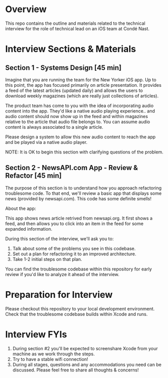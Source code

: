 # Overview

This repo contains the outline and materials related to the technical interview for the role of technical lead on an iOS team at Condé Nast.

# Interview Sections & Materials

## Section 1 - Systems Design [45 min]

Imagine that you are running the team for the New Yorker iOS app. Up to this point, the app has focused primarily on article presentation. It provides a feed of the latest articles (updated daily) and allows the users to download weekly magazines (which are really just collections of articles).

The product team has come to you with the idea of incorporating audio content into the app. They'd like a native audio playing experience.. and audio content should now show up in the feed and within magazines relative to the article that audio file belongs to. You can assume audio content is always associated to a single article.

Please design a system to allow this new audio content to reach the app and be played via a native audio player.

NOTE: It is OK to begin this section with clarifying questions of the problem.

## Section 2 - NewsAPI.com App - Review & Refactor [45 min]

The purpose of this section is to understand how you approach refactoring troublesome code. To that end, we'll review a basic app that displays some news (provided by newsapi.com). This code has some definite smells! 

About the app:

This app shows news article retrived from newsapi.org. It first shows a feed, and then allows you to click into an item in the feed for some expanded information. 

During this section of the interview, we'll ask you to:

1. Talk about some of the problems you see in this codebase.
2. Set out a plan for refactoring it to an improved architecture.
3. Take 1-2 initial steps on that plan.

You can find the troublesome codebase within this repository for early review if you'd like to analyze it ahead of the interview.

# Preparation for Interview

Please checkout this repository to your local development environment. Check that the troublesome codebase builds within Xcode and runs. 

# Interview FYIs

1. During section #2 you'll be expected to screenshare Xcode from your machine as we work through the steps.
2. Try to have a stable wifi connection!
3. During all stages, questions and any accommodations you need can be discussed. Please feel free to share all thoughts & concerns!
